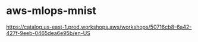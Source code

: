 # aws-mlops-mnist
https://catalog.us-east-1.prod.workshops.aws/workshops/50716cb8-6a42-427f-9eeb-0465dea6e95b/en-US

